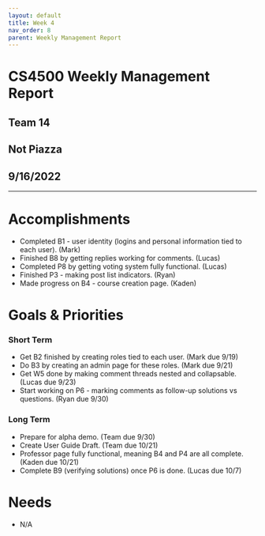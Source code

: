 ```yaml
---
layout: default
title: Week 4
nav_order: 8
parent: Weekly Management Report
---
```

# CS4500 Weekly Management Report 
## Team 14
## Not Piazza
## 9/16/2022
***

# Accomplishments
- Completed B1 - user identity (logins and personal information tied to each user). (Mark)
- Finished B8 by getting replies working for comments. (Lucas)
- Completed P8 by getting voting system fully functional. (Lucas)
- Finished P3 - making post list indicators. (Ryan)
- Made progress on B4 - course creation page. (Kaden) 

# Goals & Priorities
### Short Term
- Get B2 finished by creating roles tied to each user. (Mark due 9/19)
- Do B3 by creating an admin page for these roles. (Mark due 9/21)
- Get W5 done by making comment threads nested and collapsable. (Lucas due 9/23)
- Start working on P6 - marking comments as follow-up solutions vs questions. (Ryan due 9/30) 

### Long Term
- Prepare for alpha demo. (Team due 9/30)
- Create User Guide Draft. (Team due 10/21)
- Professor page fully functional, meaning B4 and P4 are all complete. (Kaden due 10/21)
- Complete B9 (verifying solutions) once P6 is done. (Lucas due 10/7)

# Needs
- N/A